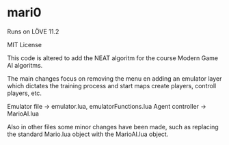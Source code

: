 # mari0
Runs on LÖVE 11.2

MIT License

This code is altered to add the NEAT algoritm for the course Modern Game AI algoritms.

The main changes focus on removing the menu en adding an emulator layer which dictates the training process and start maps create players, controll players, etc.

Emulator file -> emulator.lua, emulatorFunctions.lua
Agent controller -> MarioAI.lua

Also in other files some minor changes have been made, such as replacing the standard Mario.lua object with the MarioAI.lua object.
